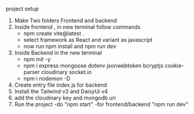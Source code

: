 project setup 
1. Make Two folders Frontend and backend 
2. Inside frontend , in new terminal follow commands 
   - npm create vite@latest .
   - select framework as React and variant as javascript 
   - now run npm install and npm run dev
3. Inside Backend in the new terminal 
   - npm init -y 
   - npm i express mongoose dotenv jsonwebtoken bcryptjs cookie-parser cloudinary socket.io 
   - npm i nodemon -D
4. Create entry file index.js for backend
5. Install the Tailwind v3 and DaisyUi v4
6. add the cloudinary key and mongodb uri
7. Run the project
   -do "npm start"
   -for frontend/backend "npm run dev"
   
